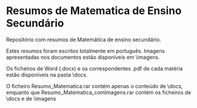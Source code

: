 # Resumos de Matematica de Ensino Secundário

Repositório com resumos de Matemática de ensino secundário.

Estes resumos foram escritos totalmente em português. 
Imagens apresentadas nos documentos estão disponíveis em \imagens.

Os ficheiros de Word (.docx) e os correspondentes .pdf de cada matéria estão disponíveis na pasta \docs.

O ficheiro Resumo_Matematica.rar contém apenas o conteúdo de \docs, enquanto que Resumo_Matematica_comImagens.rar contém os ficheiros de \docs e de \imagens
